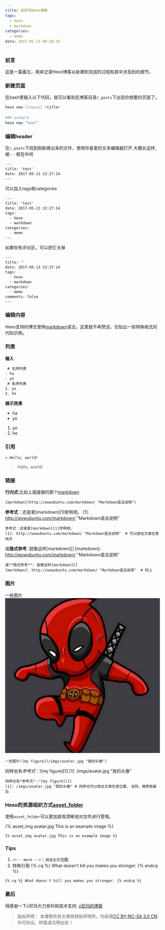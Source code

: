 ```yaml
---
title: 如何写Hexo博客
tags:
  - hexo
  - markdown
categories:
  - memo
date: 2017-05-13 00:38:35
---
```

### 前言
这是一篇备忘，用来记录Hexo博客从新建到完成的过程和其中涉及到的细节。

<!-- more -->

### 新建页面
在bash里输入以下代码，就可以看到在博客目录`/_posts`下出现你想要的页面了。
```bash
hexo new [layout] <title>

### example
hexo new "test"
```

### 编辑header
在`\_posts`下找到刚新建出来的文件，使用你喜爱的文本编辑器打开
大概长这样,被`---`框在中间
```
---
title: 'test'
date: 2017-05-13 13:27:14
---
```
可以加入tags和categories
```
---
title: 'test'
date: 2017-05-13 13:27:14
tags:
  - hexo
  - markdown
categories:
  - memo
---
```
如果你有评论区，可以把它关掉
```
---
title: ''
date: 2017-05-13 13:27:14
tags:
  - hexo
  - markdown
categories:
  - memo
comments: false
---
```

### 编辑内容
Hexo支持的博文使用[markdown](http://wowubuntu.com/markdown/ "Markdown语法说明")语法，这里就不再赘述，仅贴出一些特殊格式的代码示例。

### 列表
**输入**
```
 # 无序列表
- ha
- yo
 # 有序列表
1. yo
2. he
```

**展示效果**
- ha
- yo

1. yo
2. he

### 引用
```
> Hello, world!
```

>Hello, world!

### 链接
**行内式**:比如上面链接的那个[markdown](http://wowubuntu.com/markdown/"Markdown语法说明")
```
[markdown](http://wowubuntu.com/markdown/ "Markdown语法说明")
```

**参考式**：还是拿[markdown][1]举例吧。
[1]: http://wowubuntu.com/markdown/ "Markdown语法说明"
```
参考式：还是拿[markdown][1]举例吧。
[1]: http://wowubuntu.com/markdown/ "Markdown语法说明"  # 可以放在文章任意地方
```
或**隐式参考**: 就像这样[markdown][]
[markdown]: http://wowubuntu.com/markdown/ "Markdown语法说明"
```
或**隐式参考**: 就像这样[markdown][]
[markdown]: http://wowubuntu.com/markdown/ "Markdown语法说明"  # 同上

```

### 图片
一些图片![my figure](/imgs/avatar.jpg "我的头像")
```
一些图片![my figure](/imgs/avatar.jpg "我的头像")
```

同样也有*参考式*：![my figure][1]
[1]: /imgs/avatar.jpg "我的头像"
```
同样也有*参考式*：![my figure][1]
[1]: /imgs/avatar.jpg "我的头像" # 同样也可以放在文章任意位置, 当然，推荐放最后
```

### Hexo的资源组织方式[asset_folder](https://hexo.io/zh-cn/docs/asset-folders.html)
使用`asset_folder`可以更加直观清晰地对文件进行管理。

{% asset_img avatar.jpg This is an example image %}

```
{% asset_img avatar.jpg This is an example image %}
```

### Tips
1. `<!-- more -->`：`阅读全文`功能
2. 特殊引用
{% cq %} What doesn't kill you makes you stronger. {% endcq %}
```
{% cq %} What doesn't kill you makes you stronger. {% endcq %}
```

### 最后
得感谢一下z尼玛大力安利和技术支持:
[z尼玛的博客](https://kevinzjy.github.io/)

>版权声明： 本博客所有文章除特别声明外，均采用[CC BY-NC-SA 3.0 CN](https://creativecommons.org/licenses/by-nc-sa/3.0/cn/deed.zh)许可协议。转载请注明出处！
